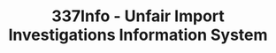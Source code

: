 ---
layout: default
bigquery: https://console.cloud.google.com/bigquery?p=patents-public-data&d=usitc_investigations&page=dataset&project=sheets-management-319211
citation: US International Trade Commission 337Info Unfair Import Investigations Information
  System
contributors: US International Trade Comission
cost: None
description: US International Trade Commission 337Info Unfair Import Investigations
  Information System contains data on investigations done under Section 337. Section
  337 declares the infringement of certain statutory intellectual property rights
  and other forms of unfair competition in import trade to be unlawful practices.
  Most Section 337 investigations involve allegations of patent or registered trademark
  infringement.
documentation: FAQ and tutorial available on the site
last_edit: 04/07/2022, 08:31:01
location: https://pubapps2.usitc.gov/337external/
maintained_by: US International Trade Comission
schema_fields:
- dateOfPublicationFrNotice
- id
- investigationNo
- endDateMarkmanHearing
- respondent
- actualStartDateEvidHear
- internalRemand
- actualEndDateEvidHear
- dateComplaintFiled
- trademarkNumbers
- targetDate
- gcAttorney
- patentNumbers
- startDateMarkmanHearing
- aljAssigned
- ouiiParticipation
- issueDateOtherNonFinal
- patentNumber
- complainant
- investigationType
- publication_number
- teoIdDueDate
- scheduledEndDateEvidHear
- teoReliefGranted
- currentActiveALJ
- title
- scheduledStartDateEvidHear
- lastUpdated
- finalDetNoViolation
- teoProceedingInvolved
- finalDetViolation
- finalIdOnViolationDue
- cafcAppeals
- finalIdOnViolationIssue
- dateCreated
- htsNumbers
- docketNo
- teoIdIssueDate
- investigationTermDate
- invUnfairAct
- markmanHearing
- currentStatus
- copyrightNumbers
- ouiiAttorney
shortname: unfair_import_investigations
tags:
- import
- legal
- trade
timeframe: 2008-2021 (prior to 2008 downloadable as a JSON file)
title: 337Info - Unfair Import Investigations Information System
uuid: 2721f5ec-e599-4890-9265-9706719fc71e
---